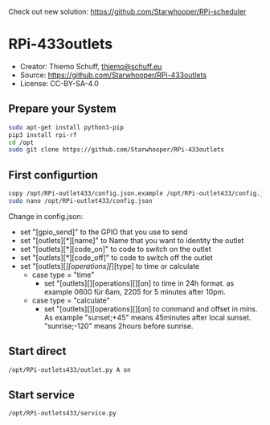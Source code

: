 Check out new solution: https://github.com/Starwhooper/RPi-scheduler


RPi-433outlets
==========

* Creator: Thiemo Schuff, thiemo@schuff.eu
* Source: https://github.com/Starwhooper/RPi-433outlets
* License: CC-BY-SA-4.0

Prepare your System
-------------------
```bash
sudo apt-get install python3-pip
pip3 install rpi-rf
cd /opt
sudo git clone https://github.com/Starwhooper/RPi-433outlets
```

First configurtion
------------------
```bash
copy /opt/RPi-outlet433/config.json.example /opt/RPi-outlet433/config.json
sudo nano /opt/RPi-outlet433/config.json
```
Change in config.json:
* set "[gpio_send]" to the GPIO that you use to send
* set "[outlets][*][name]" to Name that you want to identity the outlet
* set "[outlets][*][code_on]" to code to switch on the outlet
* set "[outlets][*][code_off]" to code to switch off the outlet
* set "[outlets][*][operations][*][type] to time or calculate
  * case type = "time"
    * set "[outlets][][operations][][on] to time in 24h format. as example 0600 für 6am, 2205 for 5 minutes after 10pm.
  * case type = "calculate"
    * set "[outlets][][operations][][on] to command and offset in mins. As example "sunset;+45" means 45minutes after local sunset. "sunrise;-120" means 2hours before sunrise.


Start direct
-----
```bash
/opt/RPi-outlets433/outlet.py A on
```

Start service
-----
```bash
/opt/RPi-outlets433/service.py
```
